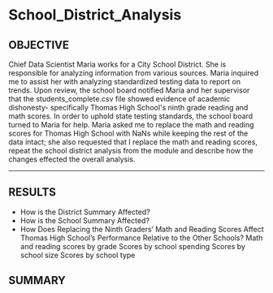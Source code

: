 # School_District_Analysis
## OBJECTIVE ## 
Chief Data Scientist Maria works for a City School District. She is responsible for analyzing information from various sources. Maria inquired me to assist her with analyzing standardized testing data to report on trends. Upon review, the school board notified Maria and her supervisor that the students_complete.csv file showed evidence of academic dishonesty- specifically Thomas High School's ninth grade reading and math scores. In order to uphold state testing standards, the school board turned to Maria for help. Maria asked me to replace the math and reading scores for Thomas High School with NaNs while keeping the rest of the data intact; she also requested that I replace the math and reading scores, repeat the school district analysis from the module and describe how the changes effected the overall analysis.

_______________________________________________________________________________________________
## RESULTS ##
- How is the District Summary Affected?
- How is the School Summary Affected?
- How Does Replacing the Ninth Graders’ Math and Reading Scores Affect Thomas High School’s Performance Relative to the Other Schools?
    Math and reading scores by grade
    Scores by school spending
    Scores by school size
    Scores by school type

## SUMMARY ##
